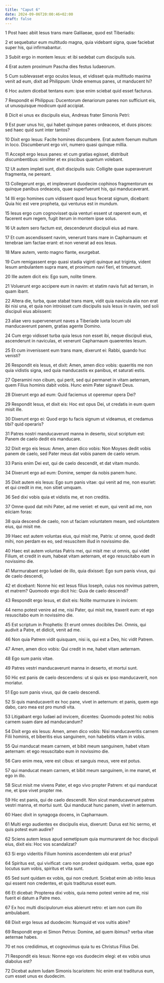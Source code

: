 ```yaml
---
title: "Caput 6"
date: 2024-09-06T20:00:46+02:00
draft: false
---
```



1 Post haec abiit Iesus trans mare Galilaeae, quod est Tiberiadis:

2 et sequebatur eum multitudo magna, quia videbant signa, quae faciebat super his, qui infirmabantur.

3 Subiit ergo in montem Iesus: et ibi sedebat cum discipulis suis.

4 Erat autem proximum Pascha dies festus Iudaeorum.

5 Cum sublevasset ergo oculos Iesus, et vidisset quia multitudo maxima venit ad eum, dixit ad Philippum: Unde ememus panes, ut manducent hi?

6 Hoc autem dicebat tentans eum: ipse enim sciebat quid esset facturus.

7 Respondit ei Philippus: Ducentorum denariorum panes non sufficiunt eis, ut unusquisque modicum quid accipiat.

8 Dicit ei unus ex discipulis eius, Andreas frater Simonis Petri:

9 Est puer unus hic, qui habet quinque panes ordeaceos, et duos pisces: sed haec quid sunt inter tantos?

10 Dixit ergo Iesus: Facite homines discumbere. Erat autem foenum multum in loco. Discumberunt ergo viri, numero quasi quinque millia.

11 Accepit ergo Iesus panes: et cum gratias egisset, distribuit discumbentibus: similiter et ex piscibus quantum volebant.

12 Ut autem impleti sunt, dixit discipulis suis: Colligite quae superaverunt fragmenta, ne pereant.

13 Collegerunt ergo, et impleverunt duodecim cophinos fragmentorum ex quinque panibus ordeaceis, quae superfuerunt his, qui manducaverant.

14 Illi ergo homines cum vidissent quod Iesus fecerat signum, dicebant: Quia hic est vere propheta, qui venturus est in mundum.

15 Iesus ergo cum cognovisset quia venturi essent ut raperent eum, et facerent eum regem, fugit iterum in montem ipse solus.

16 Ut autem sero factum est, descenderunt discipuli eius ad mare.

17 Et cum ascendissent navim, venerunt trans mare in Capharnaum: et tenebrae iam factae erant: et non venerat ad eos Iesus.

18 Mare autem, vento magno flante, exurgebat.

19 Cum remigassent ergo quasi stadia viginti quinque aut triginta, vident Iesum ambulantem supra mare, et proximum navi fieri, et timuerunt.

20 Ille autem dicit eis: Ego sum, nolite timere.

21 Voluerunt ergo accipere eum in navim: et statim navis fuit ad terram, in quam ibant.

22 Altera die, turba, quae stabat trans mare, vidit quia navicula alia non erat ibi nisi una, et quia non introisset cum discipulis suis Iesus in navim, sed soli discipuli eius abiissent:

23 aliae vero supervenerunt naves a Tiberiade iuxta locum ubi manducaverunt panem, gratias agente Domino.

24 Cum ergo vidisset turba quia Iesus non esset ibi, neque discipuli eius, ascenderunt in naviculas, et venerunt Capharnaum quaerentes Iesum.

25 Et cum invenissent eum trans mare, dixerunt ei: Rabbi, quando huc venisti?

26 Respondit eis Iesus, et dixit: Amen, amen dico vobis: quaeritis me non quia vidistis signa, sed quia manducastis ex panibus, et saturati estis.

27 Operamini non cibum, qui perit, sed qui permanet in vitam aeternam, quem Filius hominis dabit vobis. Hunc enim Pater signavit Deus.

28 Dixerunt ergo ad eum: Quid faciemus ut operemur opera Dei?

29 Respondit Iesus, et dixit eis: Hoc est opus Dei, ut credatis in eum quem misit ille.

30 Dixerunt ergo ei: Quod ergo tu facis signum ut videamus, et credamus tibi? quid operaris?

31 Patres nostri manducaverunt manna in deserto, sicut scriptum est: Panem de caelo dedit eis manducare.

32 Dixit ergo eis Iesus: Amen, amen dico vobis: Non Moyses dedit vobis panem de caelo, sed Pater meus dat vobis panem de caelo verum.

33 Panis enim Dei est, qui de caelo descendit, et dat vitam mundo.

34 Dixerunt ergo ad eum: Domine, semper da nobis panem hunc.

35 Dixit autem eis Iesus: Ego sum panis vitae: qui venit ad me, non esuriet: et qui credit in me, non sitiet umquam.

36 Sed dixi vobis quia et vidistis me, et non creditis.

37 Omne quod dat mihi Pater, ad me veniet: et eum, qui venit ad me, non eiiciam foras:

38 quia descendi de caelo, non ut faciam voluntatem meam, sed voluntatem eius, qui misit me.

39 Haec est autem voluntas eius, qui misit me, Patris: ut omne, quod dedit mihi, non perdam ex eo, sed resuscitem illud in novissimo die.

40 Haec est autem voluntas Patris mei, qui misit me: ut omnis, qui videt Filium, et credit in eum, habeat vitam aeternam, et ego resuscitabo eum in novissimo die.

41 Murmurabant ergo Iudaei de illo, quia dixisset: Ego sum panis vivus, qui de caelo descendi,

42 et dicebant: Nonne hic est Iesus filius Ioseph, cuius nos novimus patrem, et matrem? Quomodo ergo dicit hic: Quia de caelo descendi?

43 Respondit ergo Iesus, et dixit eis: Nolite murmurare in invicem:

44 nemo potest venire ad me, nisi Pater, qui misit me, traxerit eum: et ego resuscitabo eum in novissimo die.

45 Est scriptum in Prophetis: Et erunt omnes docibiles Dei. Omnis, qui audivit a Patre, et didicit, venit ad me.

46 Non quia Patrem vidit quisquam, nisi is, qui est a Deo, hic vidit Patrem.

47 Amen, amen dico vobis: Qui credit in me, habet vitam aeternam.

48 Ego sum panis vitae.

49 Patres vestri manducaverunt manna in deserto, et mortui sunt.

50 Hic est panis de caelo descendens: ut si quis ex ipso manducaverit, non moriatur.

51 Ego sum panis vivus, qui de caelo descendi.

52 Si quis manducaverit ex hoc pane, vivet in aeternum: et panis, quem ego dabo, caro mea est pro mundi vita.

53 Litigabant ergo Iudaei ad invicem, dicentes: Quomodo potest hic nobis carnem suam dare ad manducandum?

54 Dixit ergo eis Iesus: Amen, amen dico vobis: Nisi manducaveritis carnem Filii hominis, et biberitis eius sanguinem, non habebitis vitam in vobis.

55 Qui manducat meam carnem, et bibit meum sanguinem, habet vitam aeternam: et ego resuscitabo eum in novissimo die.

56 Caro enim mea, vere est cibus: et sanguis meus, vere est potus.

57 qui manducat meam carnem, et bibit meum sanguinem, in me manet, et ego in illo.

58 Sicut misit me vivens Pater, et ego vivo propter Patrem: et qui manducat me, et ipse vivet propter me.

59 Hic est panis, qui de caelo descendit. Non sicut manducaverunt patres vestri manna, et mortui sunt. Qui manducat hunc panem, vivet in aeternum.

60 Haec dixit in synagoga docens, in Capharnaum.

61 Multi ergo audientes ex discipulis eius, dixerunt: Durus est hic sermo, et quis potest eum audire?

62 Sciens autem Iesus apud semetipsum quia murmurarent de hoc discipuli eius, dixit eis: Hoc vos scandalizat?

63 Si ergo videritis Filium hominis ascendentem ubi erat prius?

64 Spiritus est, qui vivificat: caro non prodest quidquam. verba, quae ego locutus sum vobis, spiritus et vita sunt.

65 Sed sunt quidam ex vobis, qui non credunt. Sciebat enim ab initio Iesus qui essent non credentes, et quis traditurus esset eum.

66 Et dicebat: Propterea dixi vobis, quia nemo potest venire ad me, nisi fuerit ei datum a Patre meo.

67 Ex hoc multi discipulorum eius abierunt retro: et iam non cum illo ambulabant.

68 Dixit ergo Iesus ad duodecim: Numquid et vos vultis abire?

69 Respondit ergo ei Simon Petrus: Domine, ad quem ibimus? verba vitae aeternae habes.

70 et nos credidimus, et cognovimus quia tu es Christus Filius Dei.

71 Respondit eis Iesus: Nonne ego vos duodecim elegi: et ex vobis unus diabolus est?

72 Dicebat autem Iudam Simonis Iscariotem: hic enim erat traditurus eum, cum esset unus ex duodecim.

